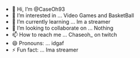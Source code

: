 - 👋 Hi, I’m @CaseOh93
- 👀 I’m interested in ... Video Games and BasketBall
- 🌱 I’m currently learning ... Im a streamer
- 💞️ I’m looking to collaborate on ... Nothing
- 📫 How to reach me ...  Chaseoh_ on twitch 
- 😄 Pronouns: ... idgaf
- ⚡ Fun fact: ... Ima streamer

<!---
CaseOh93/CaseOh93 is a ✨ special ✨ repository because its `README.md` (this file) appears on your GitHub profile.
You can click the Preview link to take a look at your changes.
--->
